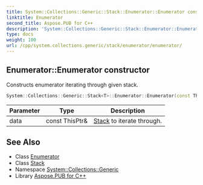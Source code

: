 ```yaml
---
title: System::Collections::Generic::Stack::Enumerator::Enumerator constructor
linktitle: Enumerator
second_title: Aspose.PUB for C++
description: 'System::Collections::Generic::Stack::Enumerator::Enumerator constructor. Constructs enumerator iterating through given stack in C++.'
type: docs
weight: 100
url: /cpp/system.collections.generic/stack/enumerator/enumerator/
---
```

## Enumerator::Enumerator constructor


Constructs enumerator iterating through given stack.

```cpp
System::Collections::Generic::Stack<T>::Enumerator::Enumerator(const ThisPtr &data)
```


| Parameter | Type | Description |
| --- | --- | --- |
| data | const ThisPtr\& | [Stack](../../) to iterate through. |

## See Also

* Class [Enumerator](../)
* Class [Stack](../../)
* Namespace [System::Collections::Generic](../../../)
* Library [Aspose.PUB for C++](../../../../)
